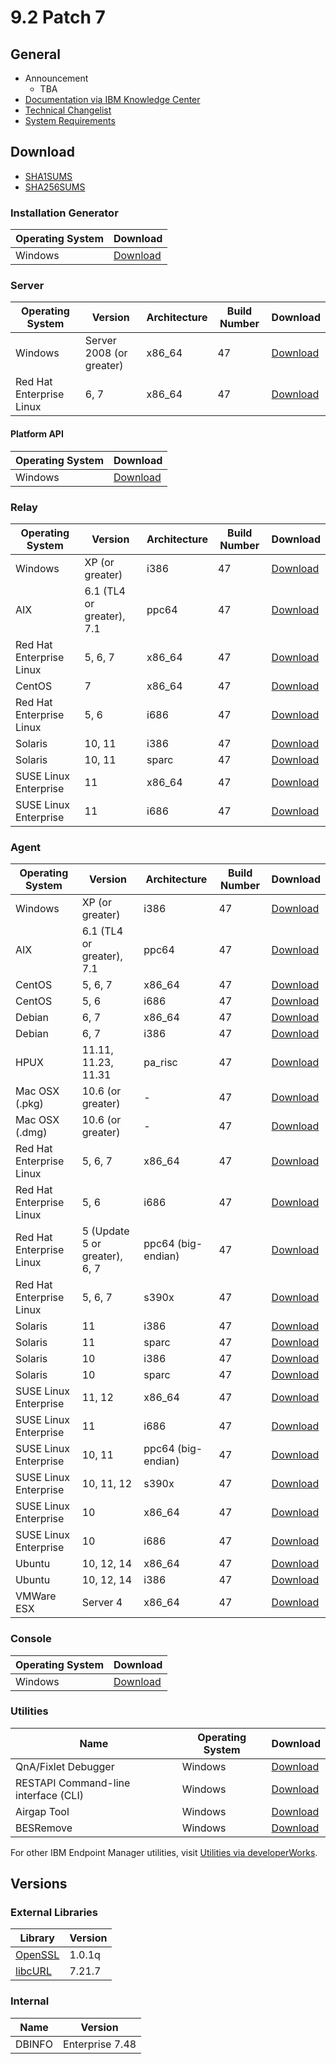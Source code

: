 # 9.2 Patch 7

## General
* Announcement
	* TBA
* [Documentation via IBM Knowledge Center](https://www-01.ibm.com/support/knowledgecenter/SS63NW_9.2.0/com.ibm.tivoli.tem.doc_9.2/welcome/IEM92_landing.html)
* [Technical Changelist](https://support.bigfix.com/bes/changes/fullchangelist-92.txt)
* [System Requirements](https://www-01.ibm.com/support/docview.wss?rs=1015&uid=swg21684809)

## Download
* [SHA1SUMS](SHA1SUMS)
* [SHA256SUMS](SHA256SUMS)

### Installation Generator
| Operating System | Download |
| ---------------- | -------- |
| Windows | [Download](http://software.bigfix.com/download/bes/92/BigFix-BES-9.2.7.47.exe) |

### Server
| Operating System | Version | Architecture | Build Number | Download |
| ---------------- | ------- | ------------ | ------------ | -------- |
| Windows | Server 2008 (or greater) | x86_64 | 47 | [Download](http://software.bigfix.com/download/bes/92/BigFix-BES-Server-9.2.7.47.exe) |
| Red Hat Enterprise Linux | 6, 7 | x86_64 | 47 | [Download](http://software.bigfix.com/download/bes/92/ServerInstaller_9.2.7.47-rhe6.x86_64.tgz) |

#### Platform API
| Operating System | Download |
| ---------------- | -------- |
| Windows | [Download](http://software.bigfix.com/download/bes/92/BigFix-BES-ServerAPI-9.2.7.47.exe) |

### Relay
| Operating System | Version | Architecture | Build Number | Download |
| ---------------- | ------- | ------------ | ------------ | -------- |
| Windows | XP (or greater) | i386 | 47 | [Download](http://software.bigfix.com/download/bes/92/BigFix-BES-Relay-9.2.7.47.exe) |
| AIX | 6.1 (TL4 or greater), 7.1 | ppc64 | 47 | [Download](http://software.bigfix.com/download/bes/92/BESRelay-9.2.7.47.ppc64_aix61.pkg) |
| Red Hat Enterprise Linux | 5, 6, 7 | x86_64 | 47 | [Download](http://software.bigfix.com/download/bes/92/BESRelay-9.2.7.47-rhe5.x86_64.rpm) |
| CentOS | 7 | x86_64 | 47 | [Download](http://software.bigfix.com/download/bes/92/BESRelay-9.2.7.47-rhe5.x86_64.rpm) |
| Red Hat Enterprise Linux | 5, 6 | i686 | 47 | [Download](http://software.bigfix.com/download/bes/92/BESRelay-9.2.7.47-rhe5.i686.rpm) |
| Solaris | 10, 11 | i386 | 47 | [Download](http://software.bigfix.com/download/bes/92/BESRelay-9.2.7.47.x86_sol10.pkg) |
| Solaris | 10, 11 | sparc | 47 | [Download](http://software.bigfix.com/download/bes/92/BESRelay-9.2.7.47.sparc_sol10.pkg) |
| SUSE Linux Enterprise | 11 | x86_64 | 47 | [Download](http://software.bigfix.com/download/bes/92/BESRelay-9.2.7.47-sle11.x86_64.rpm) |
| SUSE Linux Enterprise | 11 | i686 | 47 | [Download](http://software.bigfix.com/download/bes/92/BESRelay-9.2.7.47-sle11.i686.rpm) |

### Agent
| Operating System | Version | Architecture | Build Number | Download |
| ---------------- | ------- | ------------ | ------------ | -------- |
| Windows | XP (or greater) | i386 | 47 | [Download](http://software.bigfix.com/download/bes/92/BigFix-BES-Client-9.2.7.47.exe) |
| AIX | 6.1 (TL4 or greater), 7.1 | ppc64 | 47 | [Download](http://software.bigfix.com/download/bes/92/BESAgent-9.2.7.47.ppc64_aix61.pkg) |
| CentOS | 5, 6, 7 | x86_64 | 47 | [Download](http://software.bigfix.com/download/bes/92/BESAgent-9.2.7.47-rhe5.x86_64.rpm) |
| CentOS | 5, 6 | i686 | 47 | [Download](http://software.bigfix.com/download/bes/92/BESAgent-9.2.7.47-rhe5.i686.rpm) |
| Debian | 6, 7 | x86_64 | 47 | [Download](http://software.bigfix.com/download/bes/92/BESAgent-9.2.7.47-debian6.amd64.deb) |
| Debian | 6, 7 | i386 | 47 | [Download](http://software.bigfix.com/download/bes/92/BESAgent-9.2.7.47-debian6.i386.deb) |
| HPUX | 11.11, 11.23, 11.31 | pa_risc | 47 | [Download](http://software.bigfix.com/download/bes/92/BESAgent-9.2.7.47.pa_risc_hpux1111.depot) |
| Mac OSX (.pkg)| 10.6 (or greater) | - | 47 | [Download](http://software.bigfix.com/download/bes/92/BESAgent-9.2.7.47-BigFix_MacOSX10.6.pkg) |
| Mac OSX (.dmg)| 10.6 (or greater) | - | 47 | [Download](http://software.bigfix.com/download/bes/92/BESAgent-9.2.7.47-BigFix_MacOSX10.6.dmg) |
| Red Hat Enterprise Linux | 5, 6, 7 | x86_64 | 47 | [Download](http://software.bigfix.com/download/bes/92/BESAgent-9.2.7.47-rhe5.x86_64.rpm) |
| Red Hat Enterprise Linux | 5, 6 | i686 | 47 | [Download](http://software.bigfix.com/download/bes/92/BESAgent-9.2.7.47-rhe5.i686.rpm) |
| Red Hat Enterprise Linux | 5 (Update 5 or greater), 6, 7 | ppc64 (big-endian) | 47 | [Download](http://software.bigfix.com/download/bes/92/BESAgent-9.2.7.47-rhe5.ppc64.rpm) |
| Red Hat Enterprise Linux | 5, 6, 7 | s390x | 47 | [Download](http://software.bigfix.com/download/bes/92/BESAgent-9.2.7.47-rhe5.s390x.rpm) |
| Solaris | 11 | i386 | 47 | [Download](http://software.bigfix.com/download/bes/92/BESAgent-9.2.7.47.x86_sol11.pkg) |
| Solaris | 11 | sparc | 47 | [Download](http://software.bigfix.com/download/bes/92/BESAgent-9.2.7.47.sparc_sol11.pkg) |
| Solaris | 10 | i386 | 47 | [Download](http://software.bigfix.com/download/bes/92/BESAgent-9.2.7.47.x86_sol10.pkg) |
| Solaris | 10 | sparc | 47 | [Download](http://software.bigfix.com/download/bes/92/BESAgent-9.2.7.47.sparc_sol10.pkg) |
| SUSE Linux Enterprise | 11, 12 | x86_64 | 47 | [Download](http://software.bigfix.com/download/bes/92/BESAgent-9.2.7.47-sle11.x86_64.rpm) |
| SUSE Linux Enterprise | 11 | i686 | 47 | [Download](http://software.bigfix.com/download/bes/92/BESAgent-9.2.7.47-sle11.i686.rpm) |
| SUSE Linux Enterprise | 10, 11 | ppc64 (big-endian) | 47 | [Download](http://software.bigfix.com/download/bes/92/BESAgent-9.2.7.47-sle10.ppc64.rpm) |
| SUSE Linux Enterprise | 10, 11, 12 | s390x | 47 | [Download](http://software.bigfix.com/download/bes/92/BESAgent-9.2.7.47-sle10.s390x.rpm) |
| SUSE Linux Enterprise | 10 | x86_64 | 47 | [Download](http://software.bigfix.com/download/bes/92/BESAgent-9.2.7.47-sle9.x86_64.rpm) |
| SUSE Linux Enterprise | 10 | i686 | 47 | [Download](http://software.bigfix.com/download/bes/92/BESAgent-9.2.7.47-sle10.i686.rpm) |
| Ubuntu | 10, 12, 14 | x86_64 | 47 | [Download](http://software.bigfix.com/download/bes/92/BESAgent-9.2.7.47-ubuntu10.amd64.deb) |
| Ubuntu | 10, 12, 14 | i386 | 47 | [Download](http://software.bigfix.com/download/bes/92/BESAgent-9.2.7.47-ubuntu10.i386.deb) | 
| VMWare ESX | Server 4 | x86_64 | 47 | [Download](http://software.bigfix.com/download/bes/92/BESAgent-9.2.7.47-rhe5.x86_64.rpm) |

### Console
| Operating System | Download |
| ---------------- | -------- |
| Windows | [Download](http://software.bigfix.com/download/bes/92/BigFix-BES-Console-9.2.7.47.exe) |

### Utilities
| Name | Operating System | Download |
| ---- | ---------------- | -------- |
| QnA/Fixlet Debugger | Windows | [Download](http://software.bigfix.com/download/bes/92/util/QNA9.2.7.47.zip) |
| RESTAPI Command-line interface (CLI) | Windows | [Download](http://software.bigfix.com/download/bes/92/util/CLI9.2.7.47.zip) |
| Airgap Tool | Windows | [Download](http://software.bigfix.com/download/bes/92/util/AirgapTool9.2.7.47.zip) |
| BESRemove | Windows | [Download](http://software.bigfix.com/download/bes/92/util/BESRemove9.2.7.47.exe) |

For other IBM Endpoint Manager utilities, visit [Utilities via developerWorks](https://www.ibm.com/developerworks/community/wikis/home?lang=en#!/wiki/Tivoli%20Endpoint%20Manager/page/Utilities).

## Versions

### External Libraries
| Library | Version |
| ------- | ------- |
| [OpenSSL](https://www.openssl.org) | 1.0.1q |
| [libcURL](http://curl.haxx.se/libcurl/) | 7.21.7 |

### Internal
| Name | Version |
| ---- | ------- |
| DBINFO | Enterprise 7.48 |

